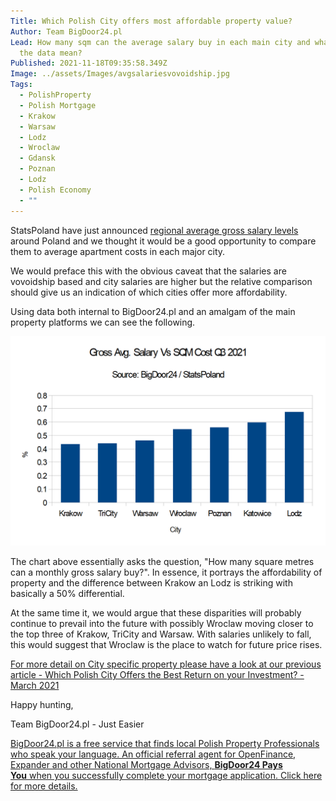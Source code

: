 ```yaml
---
Title: Which Polish City offers most affordable property value?
Author: Team BigDoor24.pl
Lead: How many sqm can the average salary buy in each main city and what does
  the data mean?
Published: 2021-11-18T09:35:58.349Z
Image: ../assets/Images/avgsalariesvovoidship.jpg
Tags:
  - PolishProperty
  - Polish Mortgage
  - Krakow
  - Warsaw
  - Lodz
  - Wroclaw
  - Gdansk
  - Poznan
  - Lodz
  - Polish Economy
  - ""
---
```

StatsPoland have just announced [regional average gross salary levels](https://stat.gov.pl/en/latest-statistical-news/communications-and-announcements/list-of-communiques-and-announcements/average-monthly-gross-wages-and-salaries-in-national-economy-in-voivodships-in-2020,306,7.html) around Poland and we thought it would be a good opportunity to compare them to average apartment costs in each major city.

We would preface this with the obvious caveat that the salaries are vovoidship based and city salaries are higher but the relative comparison should give us an indication of which cities offer more  affordability.

Using data both internal to BigDoor24.pl and an amalgam of the main property platforms we can see the following.

![](../assets/Images/salarysqmcosts.png)

The chart above essentially asks the question, "How many square metres can a monthly gross salary buy?". In essence, it portrays the affordability of property and the difference between Krakow an Lodz is striking with basically a 50% differential.

At the same time it, we would argue that these disparities will probably continue to prevail into the future with possibly Wroclaw moving closer to the top three of Krakow, TriCity and Warsaw. With salaries unlikely to fall, this would suggest that Wroclaw is the place to watch for future price rises.

[For more detail on City specific property please have a look at our previous article - Which Polish City Offers the Best Return on your Investment? - March 2021](https://blog.bigdoor24.pl/posts/2021-03-08-which-polish-city-offers-the-best-return-on-your-investment-march-2021.html)

Happy hunting,

Team BigDoor24.pl - Just Easier

[BigDoor24.pl is a free service that finds local Polish Property Professionals who speak your language. An official referral agent for OpenFinance, Expander and other National Mortgage Advisors, **BigDoor24 Pays You** when you successfully complete your mortgage application. Click here for more details.](https://bigdoor24.pl/)